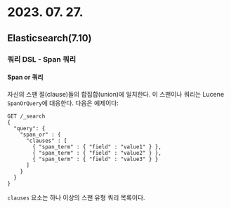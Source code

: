 # 2023. 07. 27.

## Elasticsearch(7.10)

### 쿼리 DSL - Span 쿼리

#### Span or 쿼리

자신의 스팬 절(clause)들의 합집합(union)에 일치한다. 이 스팬이나 쿼리는 Lucene `SpanOrQuery`에 대응한다. 다음은 예제이다:

```http
GET /_search
{
  "query": {
    "span_or" : {
      "clauses" : [
        { "span_term" : { "field" : "value1" } },
        { "span_term" : { "field" : "value2" } },
        { "span_term" : { "field" : "value3" } }
      ]
    }
  }
}
```

`clauses` 요소는 하나 이상의 스팬 유형 쿼리 목록이다.